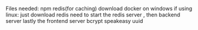 Files needed:
npm
redis(for caching)
download docker on windows
if using linux: just download redis
need to start the redis server , then backend server lastly the frontend server
bcrypt
speakeasy
uuid
